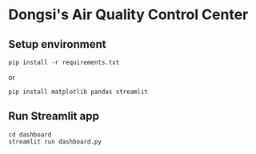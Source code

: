 # Dongsi's Air Quality Control Center

## Setup environment

```
pip install -r requirements.txt
```

or

```
pip install matplotlib pandas streamlit
```

## Run Streamlit app

```
cd dashboard
streamlit run dashboard.py
```
